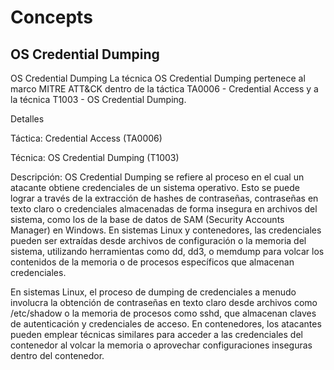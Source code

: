 # Concepts


## OS Credential Dumping


OS Credential Dumping
La técnica OS Credential Dumping pertenece al marco MITRE ATT&CK dentro de la táctica TA0006 - Credential Access y a la técnica T1003 - OS Credential Dumping.

Detalles

Táctica: Credential Access (TA0006)

Técnica: OS Credential Dumping (T1003)

Descripción: OS Credential Dumping se refiere al proceso en el cual un atacante obtiene credenciales de un sistema operativo. Esto se puede lograr a través de la extracción de hashes de contraseñas, contraseñas en texto claro o credenciales almacenadas de forma insegura en archivos del sistema, como los de la base de datos de SAM (Security Accounts Manager) en Windows. En sistemas Linux y contenedores, las credenciales pueden ser extraídas desde archivos de configuración o la memoria del sistema, utilizando herramientas como dd, dd3, o memdump para volcar los contenidos de la memoria o de procesos específicos que almacenan credenciales.

En sistemas Linux, el proceso de dumping de credenciales a menudo involucra la obtención de contraseñas en texto claro desde archivos como /etc/shadow o la memoria de procesos como sshd, que almacenan claves de autenticación y credenciales de acceso. En contenedores, los atacantes pueden emplear técnicas similares para acceder a las credenciales del contenedor al volcar la memoria o aprovechar configuraciones inseguras dentro del contenedor.

